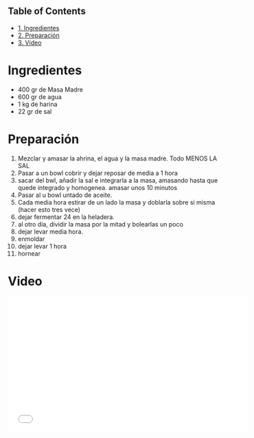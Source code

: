 <div id="table-of-contents">
<h2>Table of Contents</h2>
<div id="text-table-of-contents">
<ul>
<li><a href="#sec-1">1. Ingredientes</a></li>
<li><a href="#sec-2">2. Preparación</a></li>
<li><a href="#sec-3">3. Video</a></li>
</ul>
</div>
</div>

# Ingredientes<a id="sec-1"></a>

-   400 gr de Masa Madre
-   600 gr de agua
-   1 kg de harina
-   22 gr de sal

# Preparación<a id="sec-2"></a>

1.  Mezclar y amasar la ahrina, el agua y la masa madre. Todo MENOS LA SAL
2.  Pasar a un bowl cobrir y dejar reposar de media a 1 hora
3.  sacar del bwl, añadir la sal e integrarla a la masa, amasando hasta que quede integrado y homogenea. amasar unos 10 minutos
4.  Pasar al u bowl untado de aceite.
5.  Cada media hora estirar de un lado la masa y doblarla sobre si misma (hacer esto tres vece)
6.  dejar fermentar 24 en la heladera.
7.  al otro día, dividir la masa por la mitad y bolearlas un poco
8.  dejar levar media hora.
9.  enmoldar
10. dejar levar 1 hora
11. hornear

# Video<a id="sec-3"></a>

<iframe width="560" height="315" src="//www.youtube.com/embed/8DsZjNJFafc" frameborder="0" allowfullscreen></iframe>
